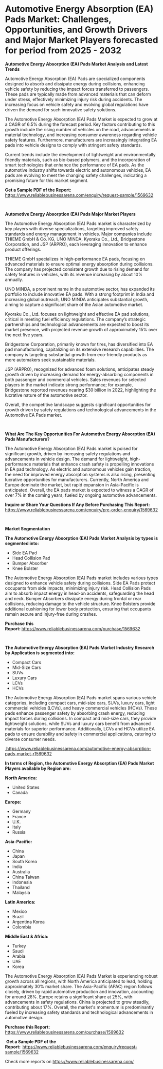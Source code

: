 <p><h1>Automotive Energy Absorption (EA) Pads Market: Challenges, Opportunities, and Growth Drivers and Major Market Players forecasted for period from 2025 - 2032</h1></p><p><strong>Automotive Energy Absorption (EA) Pads Market Analysis and Latest Trends</strong></p>
<p><p>Automotive Energy Absorption (EA) Pads are specialized components designed to absorb and dissipate energy during collisions, enhancing vehicle safety by reducing the impact forces transferred to passengers. These pads are typically made from advanced materials that can deform under stress, effectively minimizing injury risk during accidents. The increasing focus on vehicle safety and evolving global regulations have driven the demand for such innovative safety solutions.</p><p>The Automotive Energy Absorption (EA) Pads Market is expected to grow at a CAGR of 6.5% during the forecast period. Key factors contributing to this growth include the rising number of vehicles on the road, advancements in material technology, and increasing consumer awareness regarding vehicle safety features. Furthermore, manufacturers are increasingly integrating EA pads into vehicle designs to comply with stringent safety standards. </p><p>Current trends include the development of lightweight and environmentally friendly materials, such as bio-based polymers, and the incorporation of smart technologies that enhance the performance of EA pads. As the automotive industry shifts towards electric and autonomous vehicles, EA pads are evolving to meet the changing safety challenges, indicating a promising future for this market segment.</p></p>
<p><strong>Get a Sample PDF of the Report:&nbsp;</strong> <a href="https://www.reliablebusinessarena.com/enquiry/request-sample/1569632?utm_campaign=3218&utm_medium=2&utm_source=Github&utm_content=ia&utm_term=25032025&utm_id=automotive-energy-absorption-ea-pads">https://www.reliablebusinessarena.com/enquiry/request-sample/1569632</a></p>
<p>&nbsp;</p>
<p><strong>Automotive Energy Absorption (EA) Pads Major Market Players</strong></p>
<p><p>The Automotive Energy Absorption (EA) Pads market is characterized by key players with diverse specializations, targeting improved safety standards and energy management in vehicles. Major companies include THIEME GmbH & Co. KG, UNO MINDA, Kyoraku Co., Ltd., Bridgestone Corporation, and JSP (ARPRO), each leveraging innovation to enhance product offerings.</p><p>THIEME GmbH specializes in high-performance EA pads, focusing on advanced materials to ensure optimal energy absorption during collisions. The company has projected consistent growth due to rising demand for safety features in vehicles, with its revenue increasing by about 10% annually.</p><p>UNO MINDA, a prominent name in the automotive sector, has expanded its portfolio to include innovative EA pads. With a strong footprint in India and increasing global outreach, UNO MINDA anticipates substantial growth, aiming to capture a significant share of the Asian automotive market.</p><p>Kyoraku Co., Ltd. focuses on lightweight and effective EA pad solutions, critical in meeting fuel efficiency regulations. The company’s strategic partnerships and technological advancements are expected to boost its market presence, with projected revenue growth of approximately 15% over the next five years.</p><p>Bridgestone Corporation, primarily known for tires, has diversified into EA pad manufacturing, capitalizing on its extensive research capabilities. The company is targeting substantial growth from eco-friendly products as more automakers seek sustainable materials.</p><p>JSP (ARPRO), recognized for advanced foam solutions, anticipates steady growth driven by increasing demand for energy-absorbing components in both passenger and commercial vehicles. Sales revenues for selected players in the market indicate strong performance; for example, Bridgestone reported revenues nearing $30 billion in 2022, highlighting the lucrative nature of the automotive sector.</p><p>Overall, the competitive landscape suggests significant opportunities for growth driven by safety regulations and technological advancements in the Automotive EA Pads market.</p></p>
<p>&nbsp;</p>
<p><strong>What Are The Key Opportunities For Automotive Energy Absorption (EA) Pads Manufacturers?</strong></p>
<p><p>The Automotive Energy Absorption (EA) Pads market is poised for significant growth, driven by increasing safety regulations and advancements in vehicle design. The demand for lightweight, high-performance materials that enhance crash safety is propelling innovations in EA pad technology. As electric and autonomous vehicles gain traction, the need for improved energy absorption systems is also rising, presenting lucrative opportunities for manufacturers. Currently, North America and Europe dominate the market, but rapid expansion in Asia-Pacific is anticipated. Overall, the EA pads market is expected to witness a CAGR of over 7% in the coming years, fueled by ongoing automotive advancements.</p></p>
<p><strong>Inquire or Share Your Questions If Any Before Purchasing This Report:</strong> <a href="https://www.reliablebusinessarena.com/enquiry/pre-order-enquiry/1569632?utm_campaign=3218&utm_medium=2&utm_source=Github&utm_content=ia&utm_term=25032025&utm_id=automotive-energy-absorption-ea-pads">https://www.reliablebusinessarena.com/enquiry/pre-order-enquiry/1569632</a></p>
<p>&nbsp;</p>
<p><strong>Market Segmentation</strong></p>
<p><strong>The Automotive Energy Absorption (EA) Pads Market Analysis by types is segmented into:</strong></p>
<p><ul><li>Side EA Pad</li><li>Head Collision Pad</li><li>Bumper Absorber</li><li>Knee Bolster</li></ul></p>
<p><p>The Automotive Energy Absorption (EA) Pads market includes various types designed to enhance vehicle safety during collisions. Side EA Pads protect occupants from side impacts, minimizing injury risk. Head Collision Pads aim to absorb impact energy in head-on accidents, safeguarding the head and neck. Bumper Absorbers dissipate energy during frontal or rear collisions, reducing damage to the vehicle structure. Knee Bolsters provide additional cushioning for lower body protection, ensuring that occupants remain secure and injury-free during crashes.</p></p>
<p><strong>Purchase this Report:&nbsp;</strong><a href="https://www.reliablebusinessarena.com/purchase/1569632?utm_campaign=3218&utm_medium=2&utm_source=Github&utm_content=ia&utm_term=25032025&utm_id=automotive-energy-absorption-ea-pads">https://www.reliablebusinessarena.com/purchase/1569632</a></p>
<p>&nbsp;</p>
<p><strong>The Automotive Energy Absorption (EA) Pads Market Industry Research by Application is segmented into:</strong></p>
<p><ul><li>Compact Cars</li><li>Mid-Size Cars</li><li>SUVs</li><li>Luxury Cars</li><li>LCVs</li><li>HCVs</li></ul></p>
<p><p>The Automotive Energy Absorption (EA) Pads market spans various vehicle categories, including compact cars, mid-size cars, SUVs, luxury cars, light commercial vehicles (LCVs), and heavy commercial vehicles (HCVs). These pads enhance passenger safety by absorbing crash energy, reducing impact forces during collisions. In compact and mid-size cars, they provide lightweight solutions, while SUVs and luxury cars benefit from advanced materials for superior performance. Additionally, LCVs and HCVs utilize EA pads to ensure durability and safety in commercial applications, catering to diverse consumer needs.</p></p>
<p><a href="https://www.reliablebusinessarena.com/automotive-energy-absorption-pads-market-r1569632?utm_campaign=3218&utm_medium=2&utm_source=Github&utm_content=ia&utm_term=25032025&utm_id=automotive-energy-absorption-ea-pads">&nbsp;https://www.reliablebusinessarena.com/automotive-energy-absorption-pads-market-r1569632</a></p>
<p><strong>In terms of Region, the Automotive Energy Absorption (EA) Pads Market Players available by Region are:</strong></p>
<p>
    <p> <strong> North America: </strong>
        <ul>
            <li>United States</li>
            <li>Canada</li>
        </ul>
        </p> 
    <p> <strong> Europe: </strong>
        <ul>
            <li>Germany</li>
            <li>France</li>
            <li>U.K.</li>
            <li>Italy</li>
            <li>Russia</li>
        </ul>
        </p> 
    <p> <strong> Asia-Pacific: </strong>
        <ul>
            <li>China</li>
            <li>Japan</li>
            <li>South Korea</li>
            <li>India</li>
            <li>Australia</li>
            <li>China Taiwan</li>
            <li>Indonesia</li>
            <li>Thailand</li>
            <li>Malaysia</li>
        </ul>
        </p> 
    <p> <strong> Latin America: </strong>
        <ul>
            <li>Mexico</li>
            <li>Brazil</li>
            <li>Argentina Korea</li>
            <li>Colombia</li>
        </ul>
        </p> 
    <p> <strong> Middle East & Africa: </strong>
        <ul>
            <li>Turkey</li>
            <li>Saudi</li>
            <li>Arabia</li>
            <li>UAE</li>
            <li>Korea</li>
        </ul>
    </p>
    </p>
<p><p>The Automotive Energy Absorption (EA) Pads Market is experiencing robust growth across all regions, with North America anticipated to lead, holding approximately 30% market share. The Asia-Pacific (APAC) region follows closely, driven by rapid automotive production and innovation, accounting for around 28%. Europe retains a significant share at 25%, with advancements in safety regulations. China is projected to grow steadily, contributing about 17%. Overall, the market's momentum is predominantly fueled by increasing safety standards and technological advancements in automotive design.</p></p>
<p><strong>Purchase this Report: </strong><a href="https://www.reliablebusinessarena.com/purchase/1569632?utm_campaign=3218&utm_medium=2&utm_source=Github&utm_content=ia&utm_term=25032025&utm_id=automotive-energy-absorption-ea-pads">https://www.reliablebusinessarena.com/purchase/1569632</a></p>
<p>&nbsp;<strong>Get a Sample PDF of the Report:&nbsp;&nbsp;</strong><a href="https://www.reliablebusinessarena.com/enquiry/request-sample/1569632?utm_campaign=3218&utm_medium=2&utm_source=Github&utm_content=ia&utm_term=25032025&utm_id=automotive-energy-absorption-ea-pads">https://www.reliablebusinessarena.com/enquiry/request-sample/1569632</a></p>
<p><strong></strong></p>
<p>Check more reports on <a href="https://www.reliablebusinessarena.com/?utm_campaign=3218&utm_medium=2&utm_source=Github&utm_content=ia&utm_term=25032025&utm_id=automotive-energy-absorption-ea-pads">https://www.reliablebusinessarena.com/</a></p>